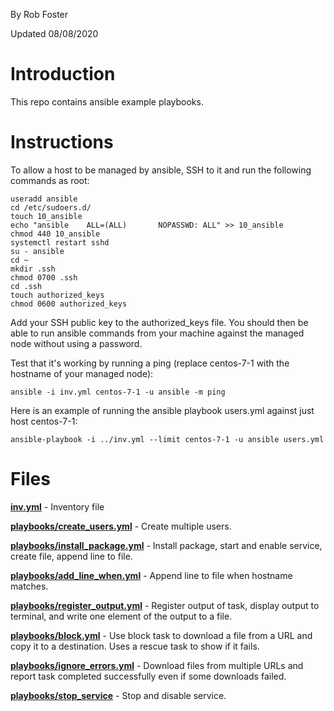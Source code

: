 By Rob Foster

Updated 08/08/2020

# Introduction
This repo contains ansible example playbooks.

# Instructions
To allow a host to be managed by ansible, SSH to it and run the following commands as root:
```
useradd ansible
cd /etc/sudoers.d/
touch 10_ansible
echo "ansible    ALL=(ALL)       NOPASSWD: ALL" >> 10_ansible
chmod 440 10_ansible
systemctl restart sshd
su - ansible
cd ~
mkdir .ssh
chmod 0700 .ssh
cd .ssh
touch authorized_keys
chmod 0600 authorized_keys
```
Add your SSH public key to the authorized_keys file. You should then be able to run ansible commands from your machine against the managed node without using a password. 

Test that it's working by running a ping (replace centos-7-1 with the hostname of your managed node):
```
ansible -i inv.yml centos-7-1 -u ansible -m ping 
```
Here is an example of running the ansible playbook users.yml against just host centos-7-1:
```
ansible-playbook -i ../inv.yml --limit centos-7-1 -u ansible users.yml
```

# Files
[**inv.yml**](inv.yml) - Inventory file

[**playbooks/create_users.yml**](playbooks/create_users.yml) - Create multiple users. 

[**playbooks/install_package.yml**](https://github.com/bobfoster1299/ansible2/blob/master/install_package.yml) - Install package, start and enable service, create file, append line to file.

[**playbooks/add_line_when.yml**](https://github.com/bobfoster1299/ansible2/blob/master/add_line_when.yml) - Append line to file when hostname matches.

[**playbooks/register_output.yml**](https://github.com/bobfoster1299/ansible2/blob/master/register_output.yml) - Register output of task, display output to terminal, and write one element of the output to a file.

[**playbooks/block.yml**](https://github.com/bobfoster1299/ansible2/blob/master/block.yml) - Use block task to download a file from a URL and copy it to a destination. Uses a rescue task to show if it fails.

[**playbooks/ignore_errors.yml**](https://github.com/bobfoster1299/ansible2/blob/master/ignore_errors.yml) - Download files from multiple URLs and report task completed successfully even if some downloads failed. 

[**playbooks/stop_service**](https://github.com/bobfoster1299/ansible2/blob/master/stop_service.yml) - Stop and disable service.

